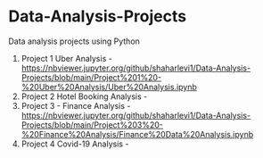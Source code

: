 # Data-Analysis-Projects
Data analysis projects using Python
1) Project 1 Uber Analysis - https://nbviewer.jupyter.org/github/shaharlevi1/Data-Analysis-Projects/blob/main/Project%201%20-%20Uber%20Analysis/Uber%20Analysis.ipynb
2) Project 2 Hotel Booking Analysis - 
3) Project 3 - Finance Analysis - https://nbviewer.jupyter.org/github/shaharlevi1/Data-Analysis-Projects/blob/main/Project%203%20-%20Finance%20Analysis/Finance%20Data%20Analysis.ipynb
4) Project 4 Covid-19 Analysis - 

